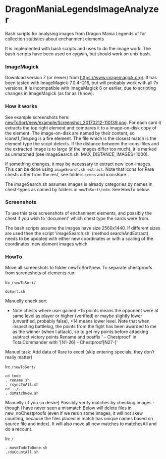 # DragonManiaLegendsImageAnalyzer
Bash scripts for analysing images from Dragon Mania Legends of for collection statistics about enchanment elements

It is implemented with bash scripts and uses to do the image work. The bash-scripts have been used on cygwin, but should work on unix bash.

### ImageMagick
Download version 7 (or newer) from https://www.imagemagick.org/. It has been tested with ImageMagick-7.0.4-Q16, but will probably work with all 7x versions, it is incompatible with ImageMagick 6 or earlier, due to scripting changes in ImageMagick (as far as I know).


### How it works

See example screenshots here: [newToSort/new/example/Screenshot_20170212-110139.png](https://github.com/arberg/DragonManiaLegendsImageAnalyzer/blob/master/newToSort/new/example/Screenshot_20170212-110139.png). For each card it extracts the top right element and compares it to a image-on-disk copy of the element. The image-on-disk are named by their content, so icons\1_fire.png is a fire element. The file which is the closest match is the element type the script detects. If the distance between the icons-files and the extracted image is to large (if the images differ too much), it is marked as unmatched (see imageSearch.sh: MAX_DISTANCE_IMAGES=1000).

If something changes, it may be necessary to extract new icon-images. This can be done using `imageSearch.sh extract`. Note that icons for Rare chests differ from the rest, see folders `icons` and iconsRare`.

The imageSearch.sh assumes images is already categories by names in chest-types as named by folders in `newToSort\todo`. See HowTo below.

### Screenshots

To use this take screenshots of enchanment elements, and possibly the chest if you wish to 'document' which chest type the cards were from. 

The bash scripts assume the images have size 2560x1440. If different sizes are used then the script 'imageSearch.sh' (method searchAndExtract) needs to be updated with either new coordinates or with a scaling of the coordinates. new element images which 


### HowTo

Move all screenshots to folder newToSort\new. To separate chestproofs from screneshots of elements run:

In: `/newToSort/`
```
doSort.sh
```
Manuelly check sort 
- Note chests where user gained +15 points means the opponent were at same level as player or higher (verified) or maybe slightly lower (unverified, probably false), +14 means lower level. Note that when inspecting battlelog, the points from the fight has been awarded to me as the winner (when I attack), so to get my points before attacking subtract victory points
Rename and postfix ' - Chestproof' in TotalCommander with '[N1-26] - Chestproof[N27-]'

Manuel task: Add data of Rare to excel (skip entering specials, they don't really matter)

In: `/newToSort/`
```
cd todo
. rename.sh
. rsyncToAll.sh
cd ../..
. doMatchNew.sh
```
Manuelly (if you so desire) Possibly verify matches by checking images - though I have never seen a mismatch
Below will delete files in new_noChestproofs (even if we rerun some images, it will not skew counting, because the files placed in match has unique names based on source file and index). It will also move all new matches to matchesAll and do a recount.

In: `/`
```
. moveTodoToDone.sh
./doCountAll.sh
```
